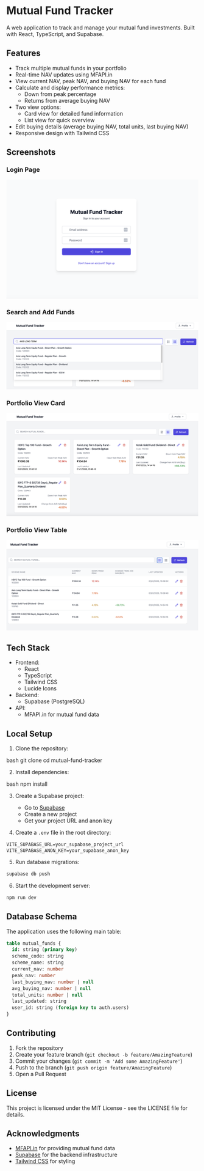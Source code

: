 # Mutual Fund Tracker

A web application to track and manage your mutual fund investments. Built with React, TypeScript, and Supabase.

## Features

- Track multiple mutual funds in your portfolio
- Real-time NAV updates using MFAPI.in
- View current NAV, peak NAV, and buying NAV for each fund
- Calculate and display performance metrics:
  - Down from peak percentage
  - Returns from average buying NAV
- Two view options:
  - Card view for detailed fund information
  - List view for quick overview
- Edit buying details (average buying NAV, total units, last buying NAV)
- Responsive design with Tailwind CSS

## Screenshots

### Login Page
![Login Page](screenshots/login.png)

### Search and Add Funds
![Search Funds](screenshots/search.png)

### Portfolio View Card
![Portfolio](screenshots/portfolio-card.png)

### Portfolio View Table
![Portfolio](screenshots/portfolio-table.png)

## Tech Stack

- Frontend:
  - React
  - TypeScript
  - Tailwind CSS
  - Lucide Icons
- Backend:
  - Supabase (PostgreSQL)
- API:
  - MFAPI.in for mutual fund data

## Local Setup

1. Clone the repository:

bash
git clone <repository-url>
cd mutual-fund-tracker

2. Install dependencies:

bash
npm install

3. Create a Supabase project:
   - Go to [Supabase](https://supabase.com)
   - Create a new project
   - Get your project URL and anon key

4. Create a `.env` file in the root directory:
```env
VITE_SUPABASE_URL=your_supabase_project_url
VITE_SUPABASE_ANON_KEY=your_supabase_anon_key
```

5. Run database migrations:
```bash
supabase db push
```

6. Start the development server:
```bash
npm run dev
```

## Database Schema

The application uses the following main table:

```sql
table mutual_funds {
  id: string (primary key)
  scheme_code: string
  scheme_name: string
  current_nav: number
  peak_nav: number
  last_buying_nav: number | null
  avg_buying_nav: number | null
  total_units: number | null
  last_updated: string
  user_id: string (foreign key to auth.users)
}
```

## Contributing

1. Fork the repository
2. Create your feature branch (`git checkout -b feature/AmazingFeature`)
3. Commit your changes (`git commit -m 'Add some AmazingFeature'`)
4. Push to the branch (`git push origin feature/AmazingFeature`)
5. Open a Pull Request

## License

This project is licensed under the MIT License - see the LICENSE file for details.

## Acknowledgments

- [MFAPI.in](https://www.mfapi.in/) for providing mutual fund data
- [Supabase](https://supabase.com) for the backend infrastructure
- [Tailwind CSS](https://tailwindcss.com) for styling

